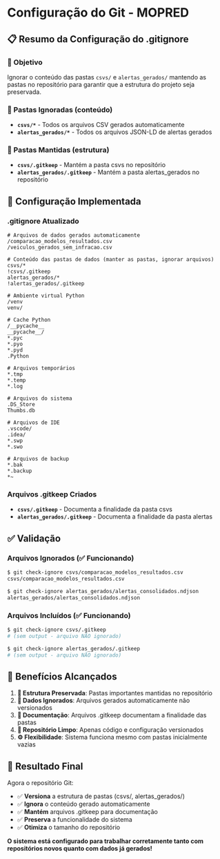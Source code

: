 # Configuração do Git - MOPRED

## 📋 Resumo da Configuração do .gitignore

### 🎯 Objetivo
Ignorar o conteúdo das pastas `csvs/` e `alertas_gerados/` mantendo as pastas no repositório para garantir que a estrutura do projeto seja preservada.

### 📁 Pastas Ignoradas (conteúdo)
- **`csvs/*`** - Todos os arquivos CSV gerados automaticamente
- **`alertas_gerados/*`** - Todos os arquivos JSON-LD de alertas gerados

### 📌 Pastas Mantidas (estrutura)
- **`csvs/.gitkeep`** - Mantém a pasta csvs no repositório
- **`alertas_gerados/.gitkeep`** - Mantém a pasta alertas_gerados no repositório

## 🔧 Configuração Implementada

### .gitignore Atualizado
```ignore
# Arquivos de dados gerados automaticamente
/comparacao_modelos_resultados.csv
/veiculos_gerados_sem_infracao.csv

# Conteúdo das pastas de dados (manter as pastas, ignorar arquivos)
csvs/*
!csvs/.gitkeep
alertas_gerados/*
!alertas_gerados/.gitkeep

# Ambiente virtual Python
/venv
venv/

# Cache Python
/__pycache__
__pycache__/
*.pyc
*.pyo
*.pyd
.Python

# Arquivos temporários
*.tmp
*.temp
*.log

# Arquivos do sistema
.DS_Store
Thumbs.db

# Arquivos de IDE
.vscode/
.idea/
*.swp
*.swo

# Arquivos de backup
*.bak
*.backup
*~
```

### Arquivos .gitkeep Criados
- **`csvs/.gitkeep`** - Documenta a finalidade da pasta csvs
- **`alertas_gerados/.gitkeep`** - Documenta a finalidade da pasta alertas

## ✅ Validação

### Arquivos Ignorados (✅ Funcionando)
```bash
$ git check-ignore csvs/comparacao_modelos_resultados.csv
csvs/comparacao_modelos_resultados.csv

$ git check-ignore alertas_gerados/alertas_consolidados.ndjson  
alertas_gerados/alertas_consolidados.ndjson
```

### Arquivos Incluídos (✅ Funcionando)
```bash
$ git check-ignore csvs/.gitkeep
# (sem output - arquivo NÃO ignorado)

$ git check-ignore alertas_gerados/.gitkeep
# (sem output - arquivo NÃO ignorado)
```

## 🎯 Benefícios Alcançados

1. **📁 Estrutura Preservada**: Pastas importantes mantidas no repositório
2. **🚫 Dados Ignorados**: Arquivos gerados automaticamente não versionados
3. **📝 Documentação**: Arquivos .gitkeep documentam a finalidade das pastas
4. **🧹 Repositório Limpo**: Apenas código e configuração versionados
5. **⚙️ Flexibilidade**: Sistema funciona mesmo com pastas inicialmente vazias

## 🚀 Resultado Final

Agora o repositório Git:
- ✅ **Versiona** a estrutura de pastas (csvs/, alertas_gerados/)
- ✅ **Ignora** o conteúdo gerado automaticamente
- ✅ **Mantém** arquivos .gitkeep para documentação
- ✅ **Preserva** a funcionalidade do sistema
- ✅ **Otimiza** o tamanho do repositório

**O sistema está configurado para trabalhar corretamente tanto com repositórios novos quanto com dados já gerados!**
